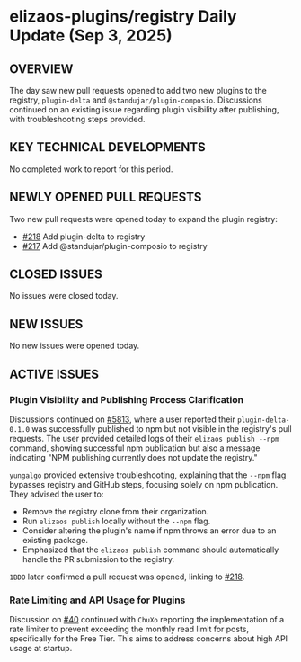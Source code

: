 # elizaos-plugins/registry Daily Update (Sep 3, 2025)
## OVERVIEW 
The day saw new pull requests opened to add two new plugins to the registry, `plugin-delta` and `@standujar/plugin-composio`. Discussions continued on an existing issue regarding plugin visibility after publishing, with troubleshooting steps provided.

## KEY TECHNICAL DEVELOPMENTS

No completed work to report for this period.

## NEWLY OPENED PULL REQUESTS
Two new pull requests were opened today to expand the plugin registry:
- [#218](https://github.com/elizaos-plugins/registry/pull/218) Add plugin-delta to registry
- [#217](https://github.com/elizaos-plugins/registry/pull/217) Add @standujar/plugin-composio to registry

## CLOSED ISSUES

No issues were closed today.

## NEW ISSUES

No new issues were opened today.

## ACTIVE ISSUES

### Plugin Visibility and Publishing Process Clarification
Discussions continued on [#5813](https://github.com/elizaos-plugins/registry/issues/5813), where a user reported their `plugin-delta-0.1.0` was successfully published to npm but not visible in the registry's pull requests. The user provided detailed logs of their `elizaos publish --npm` command, showing successful npm publication but also a message indicating "NPM publishing currently does not update the registry."

`yungalgo` provided extensive troubleshooting, explaining that the `--npm` flag bypasses registry and GitHub steps, focusing solely on npm publication. They advised the user to:
- Remove the registry clone from their organization.
- Run `elizaos publish` locally without the `--npm` flag.
- Consider altering the plugin's name if npm throws an error due to an existing package.
- Emphasized that the `elizaos publish` command should automatically handle the PR submission to the registry.

`1BDO` later confirmed a pull request was opened, linking to [#218](https://github.com/elizaos-plugins/registry/pull/218).

### Rate Limiting and API Usage for Plugins
Discussion on [#40](https://github.com/elizaos-plugins/registry/issues/40) continued with `ChuXo` reporting the implementation of a rate limiter to prevent exceeding the monthly read limit for posts, specifically for the Free Tier. This aims to address concerns about high API usage at startup.